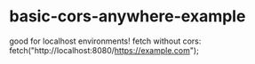 # basic-cors-anywhere-example
good for localhost environments! fetch without cors: fetch("http://localhost:8080/https://example.com");
